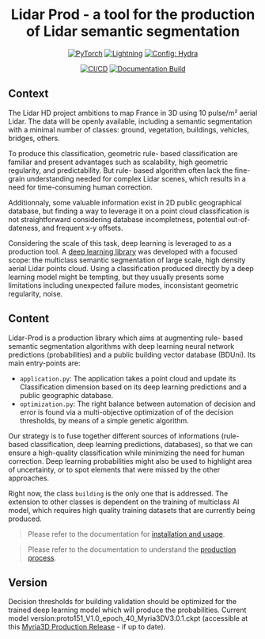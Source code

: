 <div align="center">

# Lidar Prod - a tool for the production of Lidar semantic segmentation

<a href="https://pytorch.org/get-started/locally/"><img alt="PyTorch" src="https://img.shields.io/badge/PyTorch-ee4c2c?logo=pytorch&logoColor=white"></a>
<a href="https://pytorchlightning.ai/"><img alt="Lightning" src="https://img.shields.io/badge/-Lightning-792ee5?logo=pytorchlightning&logoColor=white"></a>
<a href="https://hydra.cc/"><img alt="Config: Hydra" src="https://img.shields.io/badge/Config-Hydra-89b8cd"></a>

[![CI/CD](https://github.com/IGNF/lidar-prod/actions/workflows/cicd.yaml/badge.svg?event=push)](https://github.com/IGNF/lidar-prod/actions/workflows/cicd.yaml)
[![Documentation Build](https://github.com/IGNF/lidar-prod/actions/workflows/gh-pages.yaml/badge.svg?event=push)](https://github.com/IGNF/lidar-prod/actions/workflows/gh-pages.yaml)


</div>

## Context
The Lidar HD project ambitions to map France in 3D using 10 pulse/m² aerial Lidar. The data will be openly available, including a semantic segmentation with a minimal number of classes: ground, vegetation, buildings, vehicles, bridges, others.

To produce this classification, geometric rule- based classification are familiar and present advantages such as scalability, high geometric regularity, and predictability. But rule- based algorithm often lack the fine-grain understanding needed for complex Lidar scenes, which results in a need for time-consuming human correction.

Additionnaly, some valuable information exist in 2D public geographical database, but finding a way to leverage it on a point cloud classification is not straightforward considering database incompletness, potential out-of-dateness, and frequent x-y offsets.

Considering the scale of this task, deep learning is leveraged to as a production tool. A [deep learning library](https://github.com/IGNF/lidar-deep-segmentation) was developed with a focused scope: the multiclass semantic segmentation of large scale, high density aerial Lidar points cloud. Using a classification produced directly by a deep learning model might be tempting, but they usually presents some limitations including unexpected failure modes, inconsistant geometric regularity, noise.

## Content

Lidar-Prod is a production library which aims at augmenting rule- based semantic segmentation algorithms with deep learning neural network predictions (probabilities) and a public building vector database (BDUni). Its main entry-points are:

- `application.py`: The application takes a point cloud and update its Classification dimension based on its deep learning predictions and a public geographic database.
- `optimization.py`: The right balance between automation of decision and error is found via a multi-objective optimization of of the decision thresholds, by means of a simple genetic algorithm.

Our strategy is to fuse together different sources of informations (rule- based classification, deep learning predictions, databases), so that we can ensure a high-quality classification while minimizing the need for human correction. Deep learning probabilities might also be used to highlight area of uncertainty, or to spot elements that were missed by the other approaches.

Right now, the class `building` is the only one that is addressed. The extension to other classes is dependent on the training of multiclass AI model, which requires high quality training datasets that are currently being produced.

> Please refer to the documentation for [installation and usage](https://ignf.github.io/lidar-prod/tutorials/install.html).

> Please refer to the documentation to understand the [production process](https://ignf.github.io/lidar-prod/background/production_process.html).

## Version

Decision thresholds for building validation should be optimized for the trained deep learning model which will produce the probabilities.
Current model version:proto151_V1.0_epoch_40_Myria3DV3.0.1.ckpt (accessible at this [Myria3D Production Release](https://github.com/IGNF/myria3d/releases/tag/prod-release-tag) - if up to date).
